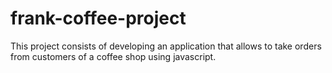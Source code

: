 # frank-coffee-project
This project consists of developing an application that allows to take orders from customers of a coffee shop using javascript.
